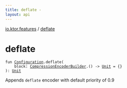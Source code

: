 ```yaml
---
title: deflate - 
layout: api
---
```


<div class='api-docs-breadcrumbs'><a href="index.html">io.ktor.features</a> / <a href="./deflate.html">deflate</a></div>

# deflate

<div class="signature"><code><span class="keyword">fun </span><a href="-compression/-configuration/index.html"><span class="identifier">Configuration</span></a><span class="symbol">.</span><span class="identifier">deflate</span><span class="symbol">(</span><br/>&nbsp;&nbsp;&nbsp;&nbsp;<span class="parameterName" id="io.ktor.features$deflate(io.ktor.features.Compression.Configuration, kotlin.Function1((io.ktor.features.CompressionEncoderBuilder, kotlin.Unit)))/block">block</span><span class="symbol">:</span>&nbsp;<a href="-compression-encoder-builder/index.html"><span class="identifier">CompressionEncoderBuilder</span></a><span class="symbol">.</span><span class="symbol">(</span><span class="symbol">)</span>&nbsp;<span class="symbol">-&gt;</span>&nbsp;<a href="https://kotlinlang.org/api/latest/jvm/stdlib/kotlin/-unit/index.html"><span class="identifier">Unit</span></a>&nbsp;<span class="symbol">=</span>&nbsp;{}<br/><span class="symbol">)</span><span class="symbol">: </span><a href="https://kotlinlang.org/api/latest/jvm/stdlib/kotlin/-unit/index.html"><span class="identifier">Unit</span></a></code></div>

Appends <code>deflate</code> encoder with default priority of 0.9

